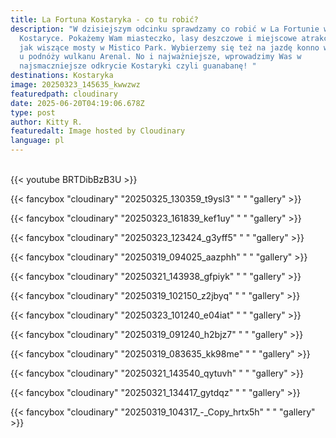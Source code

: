 ```yaml
---
title: La Fortuna Kostaryka - co tu robić?
description: "W dzisiejszym odcinku sprawdzamy co robić w La Fortunie w
  Kostaryce. Pokażemy Wam miasteczko, lasy deszczowe i miejscowe atrakcje takie
  jak wiszące mosty w Mistico Park. Wybierzemy się też na jazdę konno w terenie
  u podnóży wulkanu Arenal. No i najważniejsze, wprowadzimy Was w
  najsmaczniejsze odkrycie Kostaryki czyli guanabanę! "
destinations: Kostaryka
image: 20250323_145635_kwwzwz
featuredpath: cloudinary
date: 2025-06-20T04:19:06.678Z
type: post
author: Kitty R.
featuredalt: Image hosted by Cloudinary
language: pl
---
```

<br>{{< youtube BRTDibBzB3U >}}</br>

{{< fancybox "cloudinary" "20250325_130359_t9ysl3" "  " "gallery" >}}

{{< fancybox "cloudinary" "20250323_161839_kef1uy" " " "gallery" >}}

{{< fancybox "cloudinary" "20250323_123424_g3yff5" " " "gallery" >}}

{{< fancybox "cloudinary" "20250319_094025_aazphh" " " "gallery" >}}

{{< fancybox "cloudinary" "20250321_143938_gfpiyk" " " "gallery" >}}

{{< fancybox "cloudinary" "20250319_102150_z2jbyq" "  " "gallery" >}}

{{< fancybox "cloudinary" "20250323_101240_e04iat" " " "gallery" >}}

{{< fancybox "cloudinary" "20250319_091240_h2bjz7" " " "gallery" >}}

{{< fancybox "cloudinary" "20250319_083635_kk98me" " " "gallery" >}}

{{< fancybox "cloudinary" "20250321_143540_qytuvh" " " "gallery" >}}

{{< fancybox "cloudinary" "20250321_134417_gytdqz" " " "gallery" >}}

{{< fancybox "cloudinary" "20250319_104317_-_Copy_hrtx5h" " " "gallery" >}}